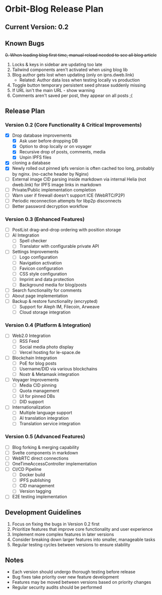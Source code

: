 # Orbit-Blog Release Plan

## Current Version: 0.2

## Known Bugs
~~0. When loading blog first time, manual reload needed to see all blog article~~
1. Locks & keys in sidebar are updating too late
2. Tailwind components aren't activated when using blog lib
3. Blog author gets lost when updating (only on ipns.dweb.link)
   - Related: Author data loss when testing locally vs production
4. Toggle button temporary persistent seed phrase suddenly missing
5. If URL isn't the main URL - show warning
6. Comments aren't saved per post, they appear on all posts ;(

## Release Plan

### Version 0.2 (Core Functionality & Critical Improvements)
- [x] Drop database improvements
  - [x] Ask user before dropping DB
  - [x] Option to drop locally or on voyager
  - [x] Recursive drop of posts, comments, media
  - [x] Unpin IPFS files
- [x] cloning a database
- [x] Newly rolled out pinned ipfs version is often cached too long, probably by nginx. (no-cache header by Nginx)
- [ ] External image CID parsing inside markdown via internal Helia (not dweb.link) for IPFS image links in markdown
- [ ] Private/Public implementation completion
- [ ] Warn user if firewall doesn't support ICE (WebRTC/P2P)
- [ ] Periodic reconnection attempts for libp2p disconnects
- [ ] Better password decryption workflow

### Version 0.3 (Enhanced Features)
- [ ] PostList drag-and-drop ordering with position storage
- [ ] AI Integration
  - [ ] Spell checker
  - [ ] Translator with configurable private API
- [ ] Settings Improvements
  - [ ] Logo configuration
  - [ ] Navigation activation
  - [ ] Favicon configuration
  - [ ] CSS style configuration
  - [ ] Imprint and data protection
  - [ ] Background media for blog/posts
- [ ] Search functionality for comments
- [ ] About page implementation
- [ ] Backup & restore functionality (encrypted)
  - [ ] Support for Aleph IM, Filecoin, Arweave
  - [ ] Cloud storage integration

### Version 0.4 (Platform & Integration)
- [ ] Web2.0 Integration
  - [ ] RSS Feed
  - [ ] Social media photo display
  - [ ] Vercel hosting for le-space.de
- [ ] Blockchain Integration
  - [ ] PoE for blog posts
  - [ ] Username/DID via various blockchains
  - [ ] Nostr & Metamask integration
- [ ] Voyager Improvements
  - [ ] Media CID pinning
  - [ ] Quota management
  - [ ] UI for pinned DBs
  - [ ] DID support
- [ ] Internationalization
  - [ ] Multiple language support
  - [ ] AI translation integration
  - [ ] Translation service integration

### Version 0.5 (Advanced Features)
- [ ] Blog forking & merging capability
- [ ] Svelte components in markdown
- [ ] WebRTC direct connections
- [ ] OneTimeAccessController implementation
- [ ] CI/CD Pipeline
  - [ ] Docker build
  - [ ] IPFS publishing
  - [ ] CID management
  - [ ] Version tagging
- [ ] E2E testing implementation

## Development Guidelines
1. Focus on fixing the bugs in Version 0.2 first
2. Prioritize features that improve core functionality and user experience
3. Implement more complex features in later versions
4. Consider breaking down larger features into smaller, manageable tasks
5. Regular testing cycles between versions to ensure stability

## Notes
- Each version should undergo thorough testing before release
- Bug fixes take priority over new feature development
- Features may be moved between versions based on priority changes
- Regular security audits should be performed